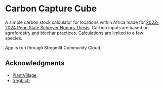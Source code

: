 # Carbon Capture Cube

A simple carbon stock calculator for locations within Africa made for [2023-2024 Penn State Schreyer Honors Thesis](https://honors.libraries.psu.edu/catalog/9352kfc5480). Carbon inputs are based on agroforestry and biochar practices. Calculations are limited to a few species.

App is run through Streamlit Community Cloud.

## Acknowledgments

* [PlantVillage](https://plantvillage.psu.edu/)
* [trngbich](https://github.com/trngbich/tutorial_WaPOR_API/tree/master)
